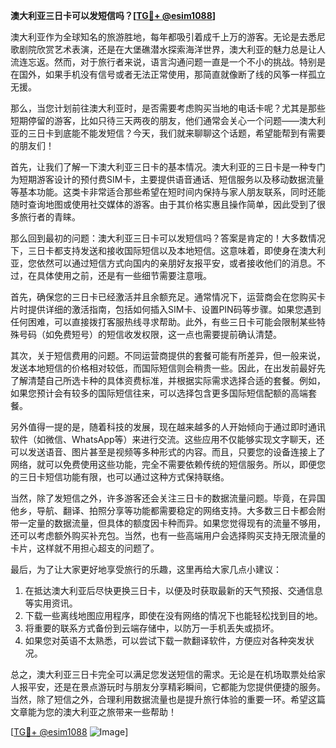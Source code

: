 **澳大利亚三日卡可以发短信吗？[[TG💪+ @esim1088](https://t.me/s/esim1088)]**

澳大利亚作为全球知名的旅游胜地，每年都吸引着成千上万的游客。无论是去悉尼歌剧院欣赏艺术表演，还是在大堡礁潜水探索海洋世界，澳大利亚的魅力总是让人流连忘返。然而，对于旅行者来说，语言沟通问题一直是一个不小的挑战。特别是在国外，如果手机没有信号或者无法正常使用，那简直就像断了线的风筝一样孤立无援。

那么，当您计划前往澳大利亚时，是否需要考虑购买当地的电话卡呢？尤其是那些短期停留的游客，比如只待三天两夜的朋友，他们通常会关心一个问题——澳大利亚的三日卡到底能不能发短信？今天，我们就来聊聊这个话题，希望能帮到有需要的朋友们！

首先，让我们了解一下澳大利亚三日卡的基本情况。澳大利亚的三日卡是一种专门为短期游客设计的预付费SIM卡，主要提供语音通话、短信服务以及移动数据流量等基本功能。这类卡非常适合那些希望在短时间内保持与家人朋友联系，同时还能随时查询地图或使用社交媒体的游客。由于其价格实惠且操作简单，因此受到了很多旅行者的青睐。

那么回到最初的问题：澳大利亚三日卡可以发短信吗？答案是肯定的！大多数情况下，三日卡都支持发送和接收国际短信以及本地短信。这意味着，即使身在澳大利亚，您依然可以通过短信方式向国内的亲朋好友报平安，或者接收他们的消息。不过，在具体使用之前，还是有一些细节需要注意哦。

首先，确保您的三日卡已经激活并且余额充足。通常情况下，运营商会在您购买卡片时提供详细的激活指南，包括如何插入SIM卡、设置PIN码等步骤。如果您遇到任何困难，可以直接拨打客服热线寻求帮助。此外，有些三日卡可能会限制某些特殊号码（如免费短号）的短信收发权限，这一点也需要提前确认清楚。

其次，关于短信费用的问题。不同运营商提供的套餐可能有所差异，但一般来说，发送本地短信的价格相对较低，而国际短信则会稍贵一些。因此，在出发前最好先了解清楚自己所选卡种的具体资费标准，并根据实际需求选择合适的套餐。例如，如果您预计会有较多的国际短信往来，可以选择包含更多国际短信配额的高端套餐。

另外值得一提的是，随着科技的发展，现在越来越多的人开始倾向于通过即时通讯软件（如微信、WhatsApp等）来进行交流。这些应用不仅能够实现文字聊天，还可以发送语音、图片甚至是视频等多种形式的内容。而且，只要您的设备连接上了网络，就可以免费使用这些功能，完全不需要依赖传统的短信服务。所以，即便您的三日卡短信功能有限，也可以通过这种方式保持联络。

当然，除了发短信之外，许多游客还会关注三日卡的数据流量问题。毕竟，在异国他乡，导航、翻译、拍照分享等功能都需要稳定的网络支持。大多数三日卡都会附带一定量的数据流量，但具体的额度因卡种而异。如果您觉得现有的流量不够用，还可以考虑额外购买补充包。当然，也有一些高端用户会选择购买支持无限流量的卡片，这样就不用担心超支的问题了。

最后，为了让大家更好地享受旅行的乐趣，这里再给大家几点小建议：

1. 在抵达澳大利亚后尽快更换三日卡，以便及时获取最新的天气预报、交通信息等实用资讯。
2. 下载一些离线地图应用程序，即使在没有网络的情况下也能轻松找到目的地。
3. 将重要的联系方式备份到云端存储中，以防万一手机丢失或损坏。
4. 如果您对英语不太熟悉，可以尝试下载一款翻译软件，方便应对各种突发状况。

总之，澳大利亚三日卡完全可以满足您发送短信的需求。无论是在机场取票处给家人报平安，还是在景点游玩时与朋友分享精彩瞬间，它都能为您提供便捷的服务。当然，除了短信之外，合理利用数据流量也是提升旅行体验的重要一环。希望这篇文章能为您的澳大利亚之旅带来一些帮助！

[[TG💪+ @esim1088](https://t.me/s/esim1088) ![Image](https://i.postimg.cc/4NQfJmqS/Snipaste-2025-05-13-00-14-12.png)]